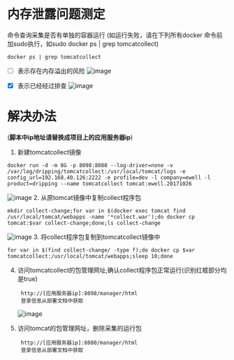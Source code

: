 # 内存泄露问题测定

命令查询采集是否有单独的容器运行
(如运行失败，请在下列所有docker 命令前加sudo执行，如sudo docker ps | grep tomcatcollect)
```
docker ps | grep tomcatcollect
```
- [ ] 表示存在内存溢出的风险
![image](https://note.youdao.com/yws/public/resource/074ca7c423e9d4692373c4d731fb319b/xmlnote/BCFEB60B48434DD982309BD9B7A28715/439)
- [x] 表示已经经过排查
![image](https://note.youdao.com/yws/public/resource/074ca7c423e9d4692373c4d731fb319b/xmlnote/6AA8F0BF8E44408696F9257256069C58/174)



# 解决办法
(**脚本中ip地址请替换成项目上的应用服务器ip**)

1. 新建tomcatcollect镜像
```
docker run -d -m 8G -p 8098:8080 --log-driver=none -v /var/log/dripping/tomcatcollect:/usr/local/tomcat/logs -e config_url=192.168.40.126:2222 -e profile=dev -l company=ewell -l product=dripping --name tomcatcollect tomcat:ewell.20171026
```
![image](https://note.youdao.com/yws/public/resource/074ca7c423e9d4692373c4d731fb319b/xmlnote/C7683777CBEC4A4EBDE86DDDC5D73A39/185)
2. 从原tomcat镜像中复制collect程序包
```
mkdir collect-change;for var in $(docker exec tomcat find /usr/local/tomcat/webapps -name '*collect.war');do docker cp tomcat:$var collect-change;done;ls collect-change
```
![image](https://note.youdao.com/yws/public/resource/074ca7c423e9d4692373c4d731fb319b/xmlnote/21507082FED546C1AC7170335340AE8B/173)
3. 将collect程序包复制到tomcatcollect镜像中
```
for var in $(find collect-change/ -type f);do docker cp $var tomcatcollect:/usr/local/tomcat/webapps;sleep 10;done
```
4. 访问tomcatcollect的包管理网址,确认collect程序包正常运行(识别红框部分均是true) 

        http://[应用服务器ip]:8098/manager/html
        登录信息从部署文档中获取
    ![image](https://note.youdao.com/yws/public/resource/074ca7c423e9d4692373c4d731fb319b/xmlnote/5C4E88EA54E6463793F6707009D05BA2/199)
5. 访问tomcat的包管理网址，删除采集的运行包

        http://[应用服务器ip]:8080/manager/html
        登录信息从部署文档中获取
